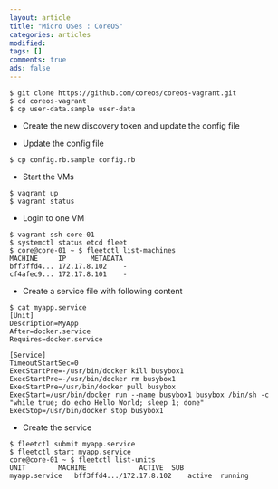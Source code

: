 ```yaml
---
layout: article
title: "Micro OSes : CoreOS"
categories: articles
modified: 
tags: []
comments: true
ads: false
---
```


```
$ git clone https://github.com/coreos/coreos-vagrant.git
$ cd coreos-vagrant
$ cp user-data.sample user-data
```

- Create the new discovery token and update the config file

- Update the config file

```
$ cp config.rb.sample config.rb
```

- Start the VMs

```
$ vagrant up
$ vagrant status
```

- Login to one VM

```
$ vagrant ssh core-01
$ systemctl status etcd fleet
$ core@core-01 ~ $ fleetctl list-machines
MACHINE		IP		METADATA
bff3ffd4...	172.17.8.102	-
cf4afec9...	172.17.8.101	-
```

- Create a service file with following content

```
$ cat myapp.service
[Unit]
Description=MyApp
After=docker.service
Requires=docker.service

[Service]
TimeoutStartSec=0
ExecStartPre=-/usr/bin/docker kill busybox1
ExecStartPre=-/usr/bin/docker rm busybox1
ExecStartPre=/usr/bin/docker pull busybox
ExecStart=/usr/bin/docker run --name busybox1 busybox /bin/sh -c "while true; do echo Hello World; sleep 1; done"
ExecStop=/usr/bin/docker stop busybox1
```

- Create the service

```
$ fleetctl submit myapp.service
$ fleetctl start myapp.service
core@core-01 ~ $ fleetctl list-units
UNIT		MACHINE				ACTIVE	SUB
myapp.service	bff3ffd4.../172.17.8.102	active	running
```
